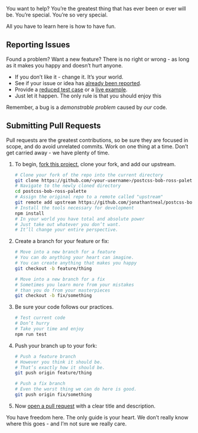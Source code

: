 You want to help? You’re the greatest thing that has ever been or ever will be. You’re special. You’re so very special.

All you have to learn here is how to have fun.

## Reporting Issues

Found a problem? Want a new feature? There is no right or wrong - as long as it makes you happy and doesn’t hurt anyone.

- If you don’t like it - change it. It’s your world.
- See if your issue or idea has [already been reported].
- Provide a [reduced test case] or a [live example].
- Just let it happen. The only rule is that you should enjoy this

Remember, a bug is a _demonstrable problem_ caused by _our_ code.

## Submitting Pull Requests

Pull requests are the greatest contributions, so be sure they are focused in scope, and do avoid unrelated commits. Work on one thing at a time. Don’t get carried away - we have plenty of time.

1. To begin, [fork this project], clone your fork, and add our upstream.
   ```bash
   # Clone your fork of the repo into the current directory
   git clone https://github.com/<your-username>/postcss-bob-ross-palette
   # Navigate to the newly cloned directory
   cd postcss-bob-ross-palette
   # Assign the original repo to a remote called "upstream"
   git remote add upstream https://github.com/jonathantneal/postcss-bob-ross-palette
   # Install the tools necessary for development
   npm install
   # In your world you have total and absolute power
   # Just take out whatever you don’t want.
   # It’ll change your entire perspective.
   ```

2. Create a branch for your feature or fix:
   ```bash
   # Move into a new branch for a feature
   # You can do anything your heart can imagine.
   # You can create anything that makes you happy
   git checkout -b feature/thing
   ```
   ```bash
   # Move into a new branch for a fix
   # Sometimes you learn more from your mistakes
   # than you do from your masterpieces
   git checkout -b fix/something
   ```

3. Be sure your code follows our practices.
   ```bash
   # Test current code
   # Don’t hurry
   # Take your time and enjoy
   npm run test
   ```

4. Push your branch up to your fork:
   ```bash
   # Push a feature branch
   # However you think it should be.
   # That’s exactly how it should be.
   git push origin feature/thing
   ```
   ```bash
   # Push a fix branch
   # Even the worst thing we can do here is good.
   git push origin fix/something
   ```

5. Now [open a pull request] with a clear title and description.

You have freedom here. The only guide is your heart. We don’t really know where this goes - and I’m not sure we really care.

[already been reported]: issues
[fork this project]:     fork
[live example]:          http://codepen.io/pen
[open a pull request]:   https://help.github.com/articles/using-pull-requests/
[reduced test case]:     https://css-tricks.com/reduced-test-cases/

